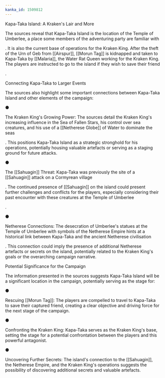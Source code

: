 ```yaml
---
kanka_id: 1509812
---
```


Kapa-Taka Island: A Kraken's Lair and More

The sources reveal that Kapa-Taka Island is the location of the Temple of Umberlee, a place some members of the adventuring party are familiar with

. It is also the current base of operations for the Kraken King. After the theft of the Urn of Geb from [[Airspur]], [[Morun Tag]] is kidnapped and taken to Kapa-Taka by [[Malaria]], the Water Rat Queen working for the Kraken King. The players are instructed to go to the island if they wish to save their friend

.

Connecting Kapa-Taka to Larger Events

The sources also highlight some important connections between Kapa-Taka Island and other elements of the campaign:

●

The Kraken King's Growing Power: The sources detail the Kraken King's increasing influence in the Sea of Fallen Stars, his control over sea creatures, and his use of a [[Netherese Globe]] of Water to dominate the seas

. This positions Kapa-Taka Island as a strategic stronghold for his operations, potentially housing valuable artefacts or serving as a staging ground for future attacks.

●

The [[Sahuagin]] Threat: Kapa-Taka was previously the site of a [[Sahuagin]] attack on a Cormyrean village

. The continued presence of [[Sahuagin]] on the island could present further challenges and conflicts for the players, especially considering their past encounter with these creatures at the Temple of Umberlee

.

●

Netherese Connections: The desecration of Umberlee's statues at the Temple of Umberlee with symbols of the Netherese Empire hints at a historical link between Kapa-Taka and the ancient Netherese civilisation

. This connection could imply the presence of additional Netherese artefacts or secrets on the island, potentially related to the Kraken King's goals or the overarching campaign narrative.

Potential Significance for the Campaign

The information presented in the sources suggests Kapa-Taka Island will be a significant location in the campaign, potentially serving as the stage for:

●

Rescuing [[Morun Tag]]: The players are compelled to travel to Kapa-Taka to save their captured friend, creating a clear objective and driving force for the next stage of the campaign.

●

Confronting the Kraken King: Kapa-Taka serves as the Kraken King's base, setting the stage for a potential confrontation between the players and this powerful antagonist.

●

Uncovering Further Secrets: The island's connection to the [[Sahuagin]], the Netherese Empire, and the Kraken King's operations suggests the possibility of discovering additional secrets and valuable artefacts.
